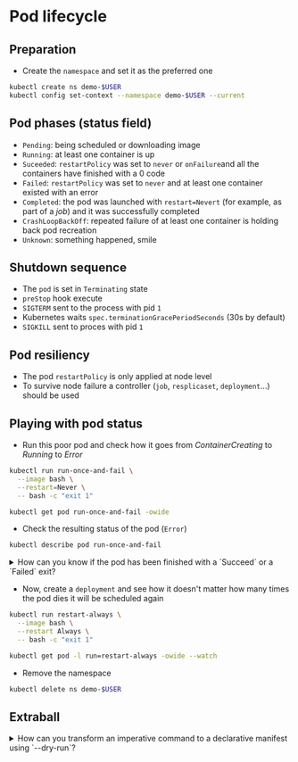 # Pod lifecycle


## Preparation

* Create the `namespace` and set it as the preferred one

```bash
kubectl create ns demo-$USER
kubectl config set-context --namespace demo-$USER --current
```

## Pod phases (status field)

* `Pending`: being scheduled or downloading image
* `Running`: at least one container is up
* `Suceeded`: `restartPolicy` was set to `never` or `onFailure`and all the containers have finished with a 0 code
* `Failed`: `restartPolicy` was set to `never` and at least one container existed with an error
* `Completed`: the pod was launched with `restart=Nevert` (for example, as part of a *job*) and it was successfully completed
* `CrashLoopBackOff`: repeated failure of at least one container is holding back pod recreation
* `Unknown`: something happened, smile

## Shutdown sequence

* The `pod` is set in `Terminating` state
* `preStop` hook execute
* `SIGTERM` sent to the process with pid `1`
* Kubernetes waits `spec.terminationGracePeriodSeconds` (30s by default)
* `SIGKILL` sent to proces with pid `1`

## Pod resiliency

* The pod `restartPolicy` is only applied at node level
* To survive node failure a controller (`job`, `resplicaset`, `deployment`...) should be used

## Playing with pod status

* Run this poor pod and check how it goes from *ContainerCreating* to *Running* to *Error*

```bash
kubectl run run-once-and-fail \
  --image bash \
  --restart=Never \
  -- bash -c "exit 1"

kubectl get pod run-once-and-fail -owide
```

* Check the resulting status of the pod (`Error`)

```bash
kubectl describe pod run-once-and-fail
```

<details>
<summary>
How can you know if the pod has been finished with a `Succeed` or a `Failed` exit?
</summary>

```bash
kubectl get pod run-once-and-fail -o json | jq .status.containerStatuses[].state
```
</details>

* Now, create a `deployment` and see how it doesn't matter how many times the pod dies it will be scheduled again

```bash
kubectl run restart-always \
  --image bash \
  --restart Always \
  -- bash -c "exit 1"

kubectl get pod -l run=restart-always -owide --watch
```

* Remove the namespace

```bash
kubectl delete ns demo-$USER
```


## Extraball

<details>
<summary>
How can you transform an imperative command to a declarative manifest using `--dry-run`?
</summary>

```bash
kubectl run run-once-and-fail \
  --image=busybox \
  --restart=Never \
  -n demo-$USER \
  --dry-run=True \
  -oyaml \
  -- sh -c "exit 1" 
```
</details>
